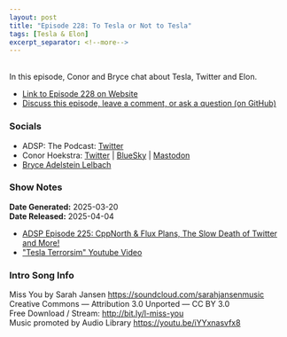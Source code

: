 ```yaml
---
layout: post
title: "Episode 228: To Tesla or Not to Tesla"
tags: [Tesla & Elon]
excerpt_separator: <!--more-->
---
```


<div id="buzzsprout-player-16912888"></div><script src="https://www.buzzsprout.com/1501960/episodes/16912888-episode-228-to-tesla-or-not-to-tesla.js?container_id=buzzsprout-player-16912888&player=small" type="text/javascript" charset="utf-8"></script>

<br>In this episode, Conor and Bryce chat about Tesla, Twitter and Elon.

<!--more-->

* [Link to Episode 228 on Website](https://adspthepodcast.com/2025/04/04/Episode-228.html)
* [Discuss this episode, leave a comment, or ask a question (on GitHub)](https://github.com/codereport/adsp2/discussions/127)

### Socials
 
* ADSP: The Podcast: [Twitter](https://twitter.com/adspthepodcast)
* Conor Hoekstra: [Twitter](https://twitter.com/code_report) \| [BlueSky](https://bsky.app/profile/codereport.bsky.social) \| [Mastodon](https://mastodon.social/@code_report)
* [Bryce Adelstein Lelbach](https://twitter.com/blelbach)

### Show Notes

**Date Generated:** 2025-03-20 <br>
**Date Released:** 2025-04-04

* [ADSP Episode 225: CppNorth & Flux Plans, The Slow Death of Twitter and More!](https://adspthepodcast.com/2025/03/14/Episode-225.html)
* ["Tesla Terrorsim" Youtube Video](https://www.youtube.com/watch?v=k9kmK0St9Jg)

### Intro Song Info
 
Miss You by Sarah Jansen https://soundcloud.com/sarahjansenmusic<br>
Creative Commons — Attribution 3.0 Unported — CC BY 3.0<br>
Free Download / Stream: http://bit.ly/l-miss-you<br>
Music promoted by Audio Library https://youtu.be/iYYxnasvfx8<br>
